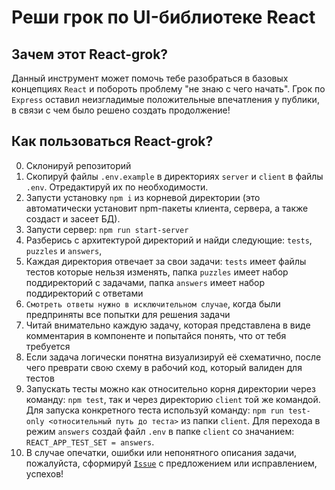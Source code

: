 # Реши грок по UI-библиотеке React

## Зачем этот React-grok?

Данный инструмент может помочь тебе разобраться в базовых концепциях `React` и побороть проблему "не знаю с чего начать".
Грок по `Express` оставил неизгладимые положительные впечатления у публики, в связи с чем было решено создать продолжение!

## Как пользоваться React-grok?

0. Склонируй репозиторий
1. Скопируй файлы `.env.example` в директориях `server` и `client` в файлы `.env`. Отредактируй их по необходимости.
2. Запусти установку `npm i` из корневой директории (это автоматически установит npm-пакеты клиента, сервера, а также создаст и засеет БД).
3. Запусти сервер: `npm run start-server`
4. Разберись с архитектурой директорий и найди следующие: `tests`, `puzzles` и `answers`,
5. Каждая директория отвечает за свои задачи: `tests` имеет файлы тестов которые нельзя изменять, папка `puzzles` имеет набор поддиректорий с задачами, папка `answers` имеет набор поддиректорий с ответами
6. `Смотреть ответы нужно в исключительном случае`, когда были предприняты все попытки для решения задачи
7. Читай внимательно каждую задачу, которая представлена в виде комментария в компоненте и попытайся понять, что от тебя требуется
8. Если задача логически понятна визуализируй её схематично, после чего преврати свою схему в рабочий код, который валиден для тестов
9. Запускать тесты можно как относительно корня директории через команду: `npm test`, так и через директорию `client` той же командой. Для запуска конкретного теста используй команду: `npm run test-only <относительный путь до теста>` из папки `client`. Для перехода в режим `answers` создай файл `.env` в папке `client` со значанием: `REACT_APP_TEST_SET = answers`.
10. В случае опечатки, ошибки или непонятного описания задачи, пожалуйста, сформируй [`Issue`](https://github.com/Elbrus-Bootcamp/react-grok-2022/issues) с предложением или исправлением, успехов!

